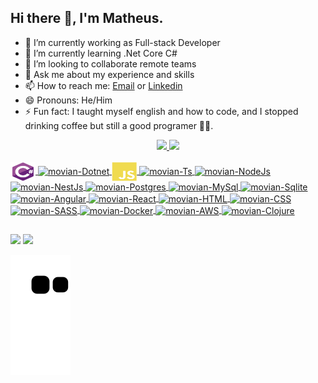## Hi there 👋, I'm Matheus.
- 🔭 I’m currently working as Full-stack Developer
- 🌱 I’m currently learning .Net Core C#
- 👯 I’m looking to collaborate remote teams
- 💬 Ask me about my experience and skills 
- 📫 How to reach me: <a target="_blank" href="mailto:matheusoviana01@gmail.com">Email</a> or <a target="_blank" href="https://www.linkedin.com/in/matheusviana/">Linkedin</a>
- 😄 Pronouns: He/Him
- ⚡ Fun fact: I taught myself english and how to code, and I stopped drinking coffee but still a good programer 👨‍💻.
<div align="center">
  <a href="https://github.com/moviandev">
  <img height="180em" src="https://github-readme-stats.vercel.app/api?username=moviandev&show_icons=true&theme=dark&include_all_commits=true&count_private=true"/>
  <img height="180em" src="https://github-readme-stats.vercel.app/api/top-langs/?username=moviandev&layout=compact&langs_count=7&theme=dark"/>
</div>

<div style="display: inline_block"><br>
   <img align="center" alt="movian-Csharp" height="30" width="40" src="https://raw.githubusercontent.com/devicons/devicon/master/icons/csharp/csharp-original.svg">
   <img align="center" alt="movian-Dotnet" height="30" width="40" src="https://cdn.jsdelivr.net/gh/devicons/devicon/icons/dotnetcore/dotnetcore-original.svg">
  <img align="center" alt="movian-Js" height="30" width="40" src="https://raw.githubusercontent.com/devicons/devicon/master/icons/javascript/javascript-plain.svg">
  <img align="center" alt="movian-Ts" height="30" width="40" src="https://cdn.jsdelivr.net/gh/devicons/devicon/icons/typescript/typescript-original.svg">
  <img align="center" alt="movian-NodeJs" height="30" width="40" src="https://cdn.jsdelivr.net/gh/devicons/devicon/icons/nodejs/nodejs-original.svg">  
  <img align="center" alt="movian-NestJs" height="30" width="40" src="https://cdn.jsdelivr.net/gh/devicons/devicon/icons/nestjs/nestjs-plain.svg">
  <img align="center" alt="movian-Postgres" height="30" width="40" src="https://cdn.jsdelivr.net/gh/devicons/devicon/icons/postgresql/postgresql-original.svg">
  <img align="center" alt="movian-MySql" height="30" width="40" src="https://cdn.jsdelivr.net/gh/devicons/devicon/icons/mysql/mysql-original.svg">
  <img align="center" alt="movian-Sqlite" height="30" width="40" src="https://cdn.jsdelivr.net/gh/devicons/devicon/icons/sqlite/sqlite-original.svg">
  <img align="center" alt="movian-Angular" height="30" width="40" src="https://cdn.jsdelivr.net/gh/devicons/devicon/icons/angularjs/angularjs-original.svg">
  <img align="center" alt="movian-React" height="30" width="40" src="https://cdn.jsdelivr.net/gh/devicons/devicon/icons/react/react-original.svg">
  <img align="center" alt="movian-HTML" height="30" width="40" src="https://cdn.jsdelivr.net/gh/devicons/devicon/icons/html5/html5-original.svg">
  <img align="center" alt="movian-CSS" height="30" width="40" src="https://cdn.jsdelivr.net/gh/devicons/devicon/icons/css3/css3-original.svg">
  <img align="center" alt="movian-SASS" height="30" width="40" src="https://cdn.jsdelivr.net/gh/devicons/devicon/icons/sass/sass-original.svg">
  <img align="center" alt="movian-Docker" height="30" width="40" src="https://cdn.jsdelivr.net/gh/devicons/devicon/icons/docker/docker-plain-wordmark.svg">
  <img align="center" alt="movian-AWS" height="30" width="40" src="https://cdn.jsdelivr.net/gh/devicons/devicon/icons/amazonwebservices/amazonwebservices-original-wordmark.svg">
  <img align="center" alt="movian-Clojure" height="30" width="40" src="https://cdn.jsdelivr.net/gh/devicons/devicon/icons/clojure/clojure-original.svg">
</div>
  
##
  
<div>
  <a target="_blank" href = "mailto:matheusoviana01@gmail.com"><img src="https://img.shields.io/badge/-Gmail-%23333?style=for-the-badge&logo=gmail&logoColor=white" target="_blank"></a>
  <a target="_blank" href="https://www.linkedin.com/in/matheusviana/" target="_blank"><img src="https://img.shields.io/badge/-LinkedIn-%230077B5?style=for-the-badge&logo=linkedin&logoColor=white"></a> 
  
  ![Snake animation](https://github.com/moviandev/moviandev/blob/output/github-contribution-grid-snake.svg)
</div>
 

